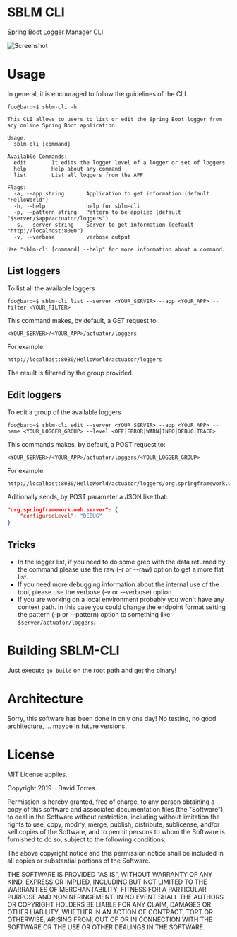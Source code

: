 # SBLM CLI
Spring Boot Logger Manager CLI.

![Screenshot](https://raw.github.com/datoga/sblm-cli/master/images/screenshot1.PNG "Screenshot list")

# Usage

In general, it is encouraged to follow the guidelines of the CLI.

```console
foo@bar:~$ sblm-cli -h

This CLI allows to users to list or edit the Spring Boot logger from any online Spring Boot application.

Usage:
  sblm-cli [command]

Available Commands:
  edit        It edits the logger level of a logger or set of loggers
  help        Help about any command
  list        List all loggers from the APP

Flags:
  -a, --app string       Application to get information (default "HelloWorld")
  -h, --help             help for sblm-cli
  -p, --pattern string   Pattern to be applied (default "$server/$app/actuator/loggers")
  -s, --server string    Server to get information (default "http://localhost:8080")
  -v, --verbose          verbose output

Use "sblm-cli [command] --help" for more information about a command.

```

## List loggers
To list all the available loggers
```console
foo@bar:~$ sblm-cli list --server <YOUR_SERVER> --app <YOUR_APP> --filter <YOUR_FILTER>
```


This command makes, by default, a GET request to:
```console
<YOUR_SERVER>/<YOUR_APP>/actuator/loggers
```
For example:
```console
http://localhost:8080/HelloWorld/actuator/loggers
```

The result is filtered by the group provided.

## Edit loggers
To edit a group of the available loggers
```console
foo@bar:~$ sblm-cli edit --server <YOUR_SERVER> --app <YOUR_APP> --name <YOUR_LOGGER_GROUP> --level <OFF|ERROR|WARN|INFO|DEBUG|TRACE>
```

This commands makes, by default, a POST request to:
```console
<YOUR_SERVER>/<YOUR_APP>/actuator/loggers/<YOUR_LOGGER_GROUP>
```
For example:
```console
http://localhost:8080/HelloWorld/actuator/loggers/org.springframework.web.server
```

Aditionally sends, by POST parameter a JSON like that:
```json
"org.springframework.web.server": {
    "configuredLevel": "DEBUG"
}
```

## Tricks
- In the logger list, if you need to do some grep with the data returned by the command please use the raw (-r or --raw) option to get a more flat list.
- If you need more debugging information about the internal use of the tool, please use the verbose (-v or --verbose) option.
- If you are working on a local environment probably you won't have any context path. In this case you could change the endpoint format setting the pattern (-p or --pattern) option to something like ```$server/actuator/loggers```.

# Building SBLM-CLI

Just execute ```go build``` on the root path and get the binary!

# Architecture

Sorry, this software has been done in only one day! No testing, no good architecture, ... maybe in future versions.

# License

MIT License applies.

Copyright 2019 - David Torres.

Permission is hereby granted, free of charge, to any person obtaining a copy of this software and associated documentation files (the "Software"), to deal in the Software without restriction, including without limitation the rights to use, copy, modify, merge, publish, distribute, sublicense, and/or sell copies of the Software, and to permit persons to whom the Software is furnished to do so, subject to the following conditions:

The above copyright notice and this permission notice shall be included in all copies or substantial portions of the Software.

THE SOFTWARE IS PROVIDED "AS IS", WITHOUT WARRANTY OF ANY KIND, EXPRESS OR IMPLIED, INCLUDING BUT NOT LIMITED TO THE WARRANTIES OF MERCHANTABILITY, FITNESS FOR A PARTICULAR PURPOSE AND NONINFRINGEMENT. IN NO EVENT SHALL THE AUTHORS OR COPYRIGHT HOLDERS BE LIABLE FOR ANY CLAIM, DAMAGES OR OTHER LIABILITY, WHETHER IN AN ACTION OF CONTRACT, TORT OR OTHERWISE, ARISING FROM, OUT OF OR IN CONNECTION WITH THE SOFTWARE OR THE USE OR OTHER DEALINGS IN THE SOFTWARE.